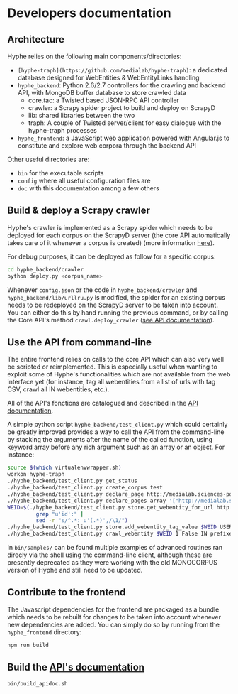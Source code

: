 # Developers documentation

## Architecture

Hyphe relies on the following main components/directories:

- `[hyphe-traph](https://github.com/medialab/hyphe-traph)`: a dedicated database designed for WebEntities & WebEntityLinks handling
- `hyphe_backend`: Python 2.6/2.7 controllers for the crawling and backend API, with MongoDB buffer database to store crawled data
  + core.tac: a Twisted based JSON-RPC API controller
  + crawler: a Scrapy spider project to build and deploy on ScrapyD
  + lib: shared libraries between the two
  + traph: A couple of Twisted server/client for easy dialogue with the hyphe-traph processes
- `hyphe_frontend`: a JavaScript web application powered with Angular.js to constitute and explore web corpora through the backend API

Other useful directories are:
- `bin` for the executable scripts
- `config` where all useful configuration files are
- `doc` with this documentation among a few others


## Build & deploy a Scrapy crawler

Hyphe's crawler is implemented as a Scrapy spider which needs to be deployed for each corpus on the ScrapyD server (the core API automatically takes care of it whenever a corpus is created) (more information [here](https://github.com/medialab/hyphe/wiki/Scrapy-implementation-proposal)).

For debug purposes, it can be deployed as follow for a specific corpus:
```bash
cd hyphe_backend/crawler
python deploy.py <corpus_name>
```

Whenever `config.json` or the code in `hyphe_backend/crawler` and `hyphe_backend/lib/urllru.py` is modified, the spider for an existing corpus needs to be redeployed on the ScrapyD server to be taken into account. You can either do this by hand running the previous command, or by calling the Core API's method `crawl.deploy_crawler` ([see API documentation](api.md#commands-for-namespace-crawl)).


## Use the API from command-line

The entire frontend relies on calls to the core API which can also very well be scripted or reimplemented. This is especially useful when wanting to exploit some of Hyphe's functionalities which are not available from the web interface yet (for instance, tag all webentities from a list of urls with tag CSV, crawl all IN webentities, etc.).

All of the API's fonctions are catalogued and described in the [API documentation](api.md).

A simple python script `hyphe_backend/test_client.py` which could certainly be greatly improved provides a way to call the API from the command-line by stacking the arguments after the name of the called function, using keyword array before any rich argument such as an array or an object. For instance:

```bash
source $(which virtualenvwrapper.sh)
workon hyphe-traph
./hyphe_backend/test_client.py get_status
./hyphe_backend/test_client.py create_corpus test
./hyphe_backend/test_client.py declare_page http://medialab.sciences-po.fr test
./hyphe_backend/test_client.py declare_pages array '["http://medialab.sciences-po.fr", "http://www.sciences-po.fr"]' test
WEID=$(./hyphe_backend/test_client.py store.get_webentity_for_url http://medialab.sciences-po.fr test |
         grep "u'id':" |
         sed -r "s/^.*: u'(.*)',/\1/")
./hyphe_backend/test_client.py store.add_webentity_tag_value $WEID USER MyTags GreatValue test
./hyphe_backend/test_client.py crawl_webentity $WEID 1 False IN prefixes array '{}' test
```

In `bin/samples/` can be found multiple examples of advanced routines ran direcly via the shell using the command-line client, although these are presently deprecated as they were working with the old MONOCORPUS version of Hyphe and still need to be updated.


## Contribute to the frontend

The Javascript dependencies for the frontend are packaged as a bundle which needs to be rebuilt for changes to be taken into account whenever new dependencies are added. You can simply do so by running from the `hyphe_frontend` directory:

```bash
npm run build
```


## Build the [API's documentation](api.md)

```bash
bin/build_apidoc.sh
```

